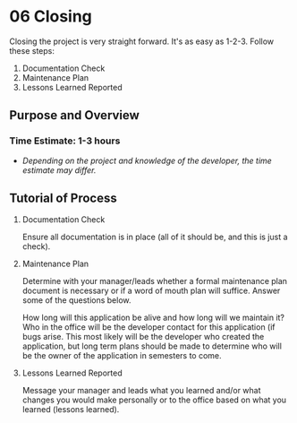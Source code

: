 # 06 Closing

Closing the project is very straight forward. It's as easy as 1-2-3. Follow these steps:

1. Documentation Check
1. Maintenance Plan
1. Lessons Learned Reported

## Purpose and Overview

### Time Estimate: 1-3 hours
- *Depending on the project and knowledge of the developer, the time estimate may differ.*


## Tutorial of Process

1. Documentation Check
    
    Ensure all documentation is in place (all of it should be, and this is just a check).

1. Maintenance Plan

    Determine with your manager/leads whether a formal maintenance plan document is necessary or if a word of mouth plan will suffice. Answer some of the questions below.

    How long will this application be alive and how long will we maintain it? Who in the office will be the developer contact for this application (if bugs arise. This most likely will be the developer who created the application, but long term plans should be made to determine who will be the owner of the application in semesters to come.
    
1. Lessons Learned Reported

    Message your manager and leads what you learned and/or what changes you would make personally or to the office based on what you learned (lessons learned).